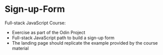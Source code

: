 # Sign-up-Form
Full-stack JavaScript Course:

* Exercise as part of the Odin Project
* Full-stack JavaScript path to build a sign-up form
* The landing page should replicate the example provided by the course material